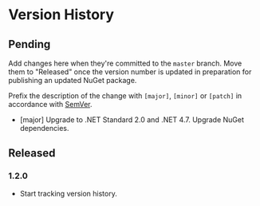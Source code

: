# Version History

## Pending

Add changes here when they're committed to the `master` branch. Move them to "Released" once the version number
is updated in preparation for publishing an updated NuGet package.

Prefix the description of the change with `[major]`, `[minor]` or `[patch]` in accordance with [SemVer](http://semver.org).

* [major] Upgrade to .NET Standard 2.0 and .NET 4.7. Upgrade NuGet dependencies.

## Released

### 1.2.0

* Start tracking version history.
